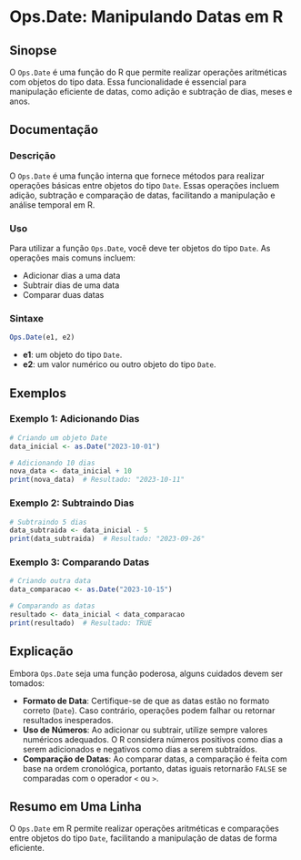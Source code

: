 <!--
Meta Description: # Ops.Date: Manipulando Datas em R ## Sinopse O `Ops.Date` é uma função do R que permite realizar operações aritméticas com objetos do tipo data. Essa...
Meta Keywords: date, datas, dias, ops, uma
-->

# Ops.Date: Manipulando Datas em R

## Sinopse
O `Ops.Date` é uma função do R que permite realizar operações aritméticas com objetos do tipo data. Essa funcionalidade é essencial para manipulação eficiente de datas, como adição e subtração de dias, meses e anos.

## Documentação
### Descrição
O `Ops.Date` é uma função interna que fornece métodos para realizar operações básicas entre objetos do tipo `Date`. Essas operações incluem adição, subtração e comparação de datas, facilitando a manipulação e análise temporal em R.

### Uso
Para utilizar a função `Ops.Date`, você deve ter objetos do tipo `Date`. As operações mais comuns incluem:

- Adicionar dias a uma data
- Subtrair dias de uma data
- Comparar duas datas

### Sintaxe
```R
Ops.Date(e1, e2)
```
- **e1**: um objeto do tipo `Date`.
- **e2**: um valor numérico ou outro objeto do tipo `Date`.

## Exemplos
### Exemplo 1: Adicionando Dias
```R
# Criando um objeto Date
data_inicial <- as.Date("2023-10-01")

# Adicionando 10 dias
nova_data <- data_inicial + 10
print(nova_data)  # Resultado: "2023-10-11"
```

### Exemplo 2: Subtraindo Dias
```R
# Subtraindo 5 dias
data_subtraida <- data_inicial - 5
print(data_subtraida)  # Resultado: "2023-09-26"
```

### Exemplo 3: Comparando Datas
```R
# Criando outra data
data_comparacao <- as.Date("2023-10-15")

# Comparando as datas
resultado <- data_inicial < data_comparacao
print(resultado)  # Resultado: TRUE
```

## Explicação
Embora `Ops.Date` seja uma função poderosa, alguns cuidados devem ser tomados:

- **Formato de Data**: Certifique-se de que as datas estão no formato correto (`Date`). Caso contrário, operações podem falhar ou retornar resultados inesperados.
- **Uso de Números**: Ao adicionar ou subtrair, utilize sempre valores numéricos adequados. O R considera números positivos como dias a serem adicionados e negativos como dias a serem subtraídos.
- **Comparação de Datas**: Ao comparar datas, a comparação é feita com base na ordem cronológica, portanto, datas iguais retornarão `FALSE` se comparadas com o operador `<` ou `>`.

## Resumo em Uma Linha
O `Ops.Date` em R permite realizar operações aritméticas e comparações entre objetos do tipo `Date`, facilitando a manipulação de datas de forma eficiente.